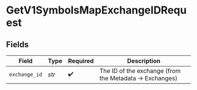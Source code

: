 # GetV1SymbolsMapExchangeIDRequest


## Fields

| Field                                                   | Type                                                    | Required                                                | Description                                             |
| ------------------------------------------------------- | ------------------------------------------------------- | ------------------------------------------------------- | ------------------------------------------------------- |
| `exchange_id`                                           | *str*                                                   | :heavy_check_mark:                                      | The ID of the exchange (from the Metadata -> Exchanges) |